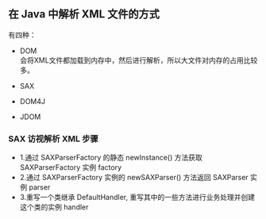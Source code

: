 ## 在 Java 中解析 XML 文件的方式
有四种：
- DOM 
<br> 会将XML文件都加载到内存中，然后进行解析，所以大文件对内存的占用比较多。

- SAX
- DOM4J
- JDOM

### SAX 访视解析 XML 步骤
- 1.通过 SAXParserFactory 的静态 newInstance() 方法获取 SAXParserFactory 实例 factory 
- 2.通过 SAXParserFactory 实例的 newSAXParser() 方法返回 SAXParser 实例 parser
- 3.重写一个类继承 DefaultHandler, 重写其中的一些方法进行业务处理并创建这个类的实例 handler
